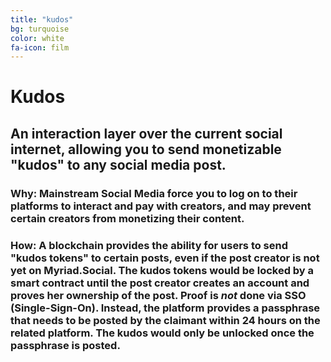 ```yaml
---
title: "kudos"
bg: turquoise
color: white
fa-icon: film
---
```


# Kudos

## An interaction layer over the current social internet, allowing you to send monetizable "kudos" to any social media post. 

### Why: Mainstream Social Media force you to log on to their platforms to interact and pay with creators, and may prevent certain creators from monetizing their content. 

### How: A blockchain provides the ability for users to send "kudos tokens" to certain posts, even if the post creator is not yet on Myriad.Social. The kudos tokens would be locked by a smart contract until the post creator creates an account and proves her ownership of the post. Proof is *not* done via SSO (Single-Sign-On). Instead, the platform provides a passphrase that needs to be posted by the claimant within 24 hours on the related platform. The kudos would only be unlocked once the passphrase is posted.